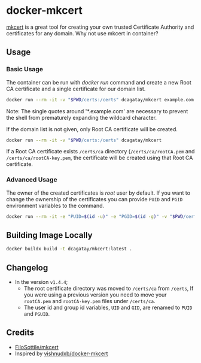 # docker-mkcert

[mkcert](https://github.com/FiloSottile/mkcert) is a great tool for creating your own trusted Certificate Authority and certificates for any domain. Why not use mkcert in container?

## Usage

### Basic Usage

The container can be run with *docker run* command and create a new Root CA certificate and a single certificate for our domain list.

```sh
docker run --rm -it -v "$PWD/certs:/certs" dcagatay/mkcert example.com www.example.com '*.example.com'
```

Note: The single quotes around '*.example.com' are necessary to prevent the shell from prematurely expanding the wildcard character.

If the domain list is not given, only Root CA certificate will be created.

```sh
docker run --rm -it -v "$PWD/certs:/certs" dcagatay/mkcert
```

If a Root CA certificate exists `/certs/ca` directory (`/certs/ca/rootCA.pem` and `/certs/ca/rootCA-key.pem`, the certificate will be created using that Root CA certificate.

### Advanced Usage

The owner of the created certificates is *root* user by default. If you want to change the ownership of the certificates you can provide `PUID` and `PGID` environment variables to the command.

```sh
docker run --rm -it -e "PUID=$(id -u)" -e "PGID=$(id -g)" -v "$PWD/certs:/certs" dcagatay/mkcert example.com www.example.com '*.example.com'
```

## Building Image Locally

```sh
docker buildx build -t dcagatay/mkcert:latest .
```

## Changelog

- In the version `v1.4.4`;
  - The root certificate directory was moved to `/certs/ca` from `/certs`, If you were using a previous version you need to move your `rootCA.pem` and `rootCA-key.pem` files under `/certs/ca`.
  - The user id and group id variables, `UID` and `GID`, are renamed to `PUID` and `PGUID`.

## Credits

- [FiloSottile/mkcert](https://github.com/FiloSottile/mkcert)
- Inspired by [vishnudxb/docker-mkcert](https://github.com/vishnudxb/docker-mkcert)
